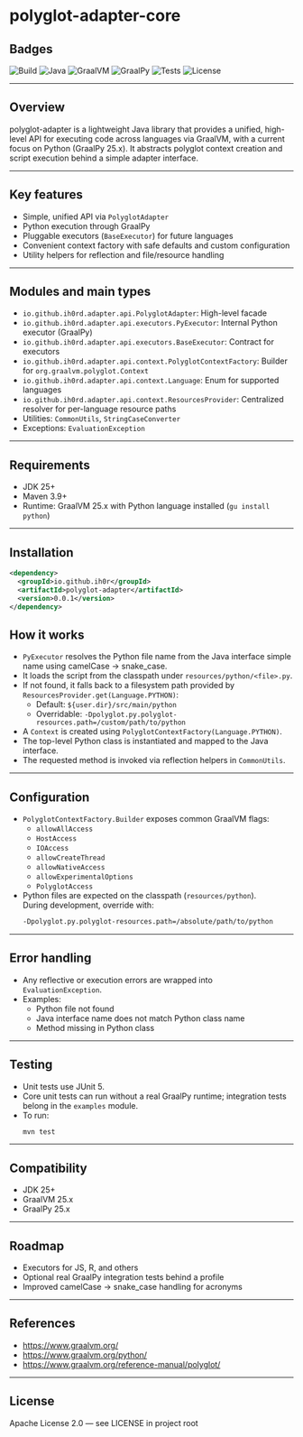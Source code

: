 # polyglot-adapter-core

## Badges
![Build](https://img.shields.io/badge/build-maven-blue?logo=apache-maven)
![Java](https://img.shields.io/badge/JDK-25%2B-007396?logo=java)
![GraalVM](https://img.shields.io/badge/GraalVM-25.x-FF6F00?logo=oracle)
![GraalPy](https://img.shields.io/badge/GraalPy-25.x-3776AB?logo=python)
![Tests](https://img.shields.io/badge/tests-JUnit%205-25A162?logo=junit5)
![License](https://img.shields.io/badge/license-Apache--2.0-blue)

---

## Overview
polyglot-adapter is a lightweight Java library that provides a unified, high-level API for executing code across languages via GraalVM, with a current focus on Python (GraalPy 25.x). It abstracts polyglot context creation and script execution behind a simple adapter interface.

---

## Key features
- Simple, unified API via `PolyglotAdapter`
- Python execution through GraalPy
- Pluggable executors (`BaseExecutor`) for future languages
- Convenient context factory with safe defaults and custom configuration
- Utility helpers for reflection and file/resource handling

---

## Modules and main types
- `io.github.ih0rd.adapter.api.PolyglotAdapter`: High-level facade
- `io.github.ih0rd.adapter.api.executors.PyExecutor`: Internal Python executor (GraalPy)
- `io.github.ih0rd.adapter.api.executors.BaseExecutor`: Contract for executors
- `io.github.ih0rd.adapter.api.context.PolyglotContextFactory`: Builder for `org.graalvm.polyglot.Context`
- `io.github.ih0rd.adapter.api.context.Language`: Enum for supported languages
- `io.github.ih0rd.adapter.api.context.ResourcesProvider`: Centralized resolver for per-language resource paths
- Utilities: `CommonUtils`, `StringCaseConverter`
- Exceptions: `EvaluationException`

---

## Requirements
- JDK 25+
- Maven 3.9+
- Runtime: GraalVM 25.x with Python language installed (`gu install python`)

---

## Installation

```xml
<dependency>
  <groupId>io.github.ih0r</groupId>
  <artifactId>polyglot-adapter</artifactId>
  <version>0.0.1</version>
</dependency>
```


## How it works
- `PyExecutor` resolves the Python file name from the Java interface simple name using camelCase → snake_case.
- It loads the script from the classpath under `resources/python/<file>.py`.
- If not found, it falls back to a filesystem path provided by `ResourcesProvider.get(Language.PYTHON)`:
    - Default: `${user.dir}/src/main/python`
    - Overridable: `-Dpolyglot.py.polyglot-resources.path=/custom/path/to/python`
- A `Context` is created using `PolyglotContextFactory(Language.PYTHON)`.
- The top-level Python class is instantiated and mapped to the Java interface.
- The requested method is invoked via reflection helpers in `CommonUtils`.

---

## Configuration
- `PolyglotContextFactory.Builder` exposes common GraalVM flags:
    - `allowAllAccess`
    - `HostAccess`
    - `IOAccess`
    - `allowCreateThread`
    - `allowNativeAccess`
    - `allowExperimentalOptions`
    - `PolyglotAccess`
- Python files are expected on the classpath (`resources/python`).  
  During development, override with:
  ```bash
  -Dpolyglot.py.polyglot-resources.path=/absolute/path/to/python
  ```

---

## Error handling
- Any reflective or execution errors are wrapped into `EvaluationException`.
- Examples:
    - Python file not found
    - Java interface name does not match Python class name
    - Method missing in Python class

---

## Testing
- Unit tests use JUnit 5.
- Core unit tests can run without a real GraalPy runtime; integration tests belong in the `examples` module.
- To run:
  ```bash
  mvn test
  ```

---

## Compatibility
- JDK 25+
- GraalVM 25.x
- GraalPy 25.x

---

## Roadmap
- Executors for JS, R, and others
- Optional real GraalPy integration tests behind a profile
- Improved camelCase → snake_case handling for acronyms

---

## References
- https://www.graalvm.org/
- https://www.graalvm.org/python/
- https://www.graalvm.org/reference-manual/polyglot/

---

## License
Apache License 2.0 — see LICENSE in project root
